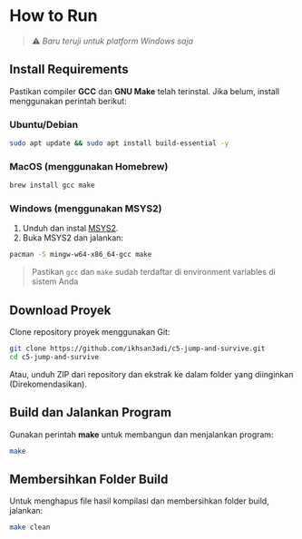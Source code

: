 # How to Run

> ⚠ _Baru teruji untuk platform Windows saja_

## Install Requirements

Pastikan compiler **GCC** dan **GNU Make** telah terinstal. Jika belum, install menggunakan perintah berikut:

### Ubuntu/Debian

```sh
sudo apt update && sudo apt install build-essential -y
```

### MacOS (menggunakan Homebrew)

```sh
brew install gcc make
```

### Windows (menggunakan MSYS2)

1. Unduh dan instal [MSYS2](https://www.msys2.org/).
2. Buka MSYS2 dan jalankan:

```sh
pacman -S mingw-w64-x86_64-gcc make
```

> Pastikan `gcc` dan `make` sudah terdaftar di environment variables di sistem Anda

## Download Proyek

Clone repository proyek menggunakan Git:

```sh
git clone https://github.com/ikhsan3adi/c5-jump-and-survive.git
cd c5-jump-and-survive
```

Atau, unduh ZIP dari repository dan ekstrak ke dalam folder yang diinginkan (Direkomendasikan).

## Build dan Jalankan Program

Gunakan perintah **make** untuk membangun dan menjalankan program:

```sh
make
```

## Membersihkan Folder Build

Untuk menghapus file hasil kompilasi dan membersihkan folder build, jalankan:

```sh
make clean
```
